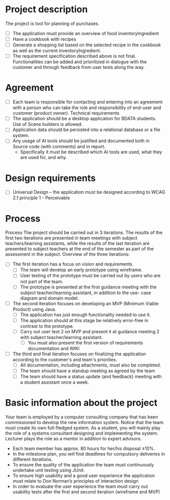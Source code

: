 # Project description

The project is tool for planning of purchases.

- [ ] The application must provide an overview of food inventoryIngredient
- [ ] Have a cookbook with recipes
- [ ] Generate a shopping list based on the selected recipe in the cookbook as well as the current
  inventoryIngredient.
- [ ] The requirement specification described above is not final. Functionalities can be added and
  prioritized in dialogue with the customer and through feedback from user tests along the way.

# Agreement

- [ ] Each team is responsible for contacting and entering into an agreement with a person who can
  take the role and responsibility of end-user and customer (product owner).
  Technical requirements
- [ ] The application should be a desktop application for BDATA students. Use of Scene builders is
  allowed.
- [ ] Application data should be persisted into a relational database or a file system.
- [ ] Any usage of AI tools should be justified and documented both in Source code (with comments)
  and in report.
    - Specifically it must be described which AI tools are used, what they are used for, and why.

# Design requirements

- [ ] Universal Design – the application must be designed according to WCAG 2.1 principle 1 -
  Perceivable

# Process

Process The project should be carried out in 3 iterations. The results of the first two iterations
are presented in team meetings with subject teachers/learning assistants, while the results of the
last iteration are presented to subject teachers at the end of the semester as part of the
assessment in the subject. Overview of the three iterations:

- [ ] The first iteration has a focus on vision and requirements.
    - [ ] The team will develop an early prototype using wireframe.
    - [ ] User testing of the prototype must be carried out by users who are not part of the team.
    - [ ] The prototype is presented at the first guidance meeting with the subject teacher/learning
      assistant, in addition to the use- case diagram and domain model.
- [ ] The second iteration focuses on developing an MVP (Minimum Viable Product) using Java.
    - [ ] The application has just enough functionality needed to use it.
    - [ ] The application should at this stage be relatively error-free in contrast to the
      prototype.
    - [ ] Carry out user test 2 on MVP and present it at guidance meeting 2 with subject
      teacher/learning assistant.
        - [ ] You must also present the first version of requirements documentation and WIKI
- [ ] The third and final iteration focuses on finalizing the application according to the
  customer's and team's priorities.
    - [ ] All documentation, including attachments, must also be completed.
    - [ ] The team should have a standup meeting as agreed by the team
    - [ ] The team should have a status update (and feedback) meeting with a student assistant once
      a week.

# Basic information about the project

Your team is employed by a computer consulting company that has been commissioned to develop the new
information system. Notice that the team must create its own full-fledged system. As a student, you
will mainly play the role of a systems consultant designing and implementing the system. Lecturer
plays the role as a mentor in addition to expert advisors.

- Each team member has approx. 80 hours for her/his disposal ±10%.
- In the milestone plan, you will find deadlines for compulsory deliveries in different iterations.
- To ensure the quality of the application the team must continuously undertake unit testing using
  JUnit.
- To ensure high usability and a good user experience the application must relate to Don Norman’s
  principles of interaction design
- In order to evaluate the user experience the team must carry out usability tests after the first
  and second iteration (wireframe and MVP)